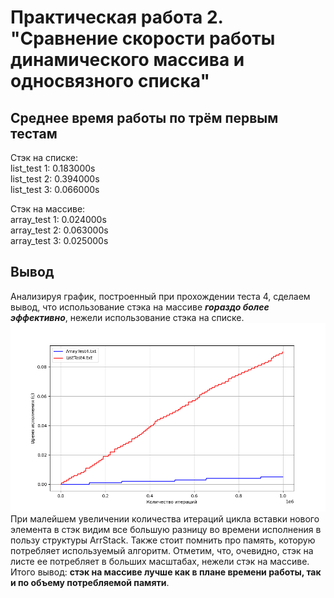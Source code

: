 # Практическая работа 2. "Сравнение скорости работы динамического массива и односвязного списка"

## Среднее время работы по трём первым тестам
Стэк на списке:  
list_test 1: 0.183000s  
list_test 2: 0.394000s  
list_test 3: 0.066000s  

Стэк на массиве:  
array_test 1: 0.024000s  
array_test 2: 0.063000s  
array_test 3: 0.025000s  

## Вывод
Анализируя график, построенный при прохождении теста 4, сделаем вывод, что использование стэка на массиве ***гораздо более эффективно***, нежели использование стэка на списке.  
![](Lab2/Combined.png)
При малейшем увеличении количества итераций цикла вставки нового элемента в стэк видим все большую разницу во времени исполнения в пользу структуры ArrStack. Также стоит помнить про память, которую потребляет используемый алгоритм. Отметим, что, очевидно, стэк на листе ее потребляет в больших масштабах, нежели стэк на массиве.
Итого вывод: **стэк на массиве лучше как в плане времени работы, так и по объему потребляемой памяти**.
